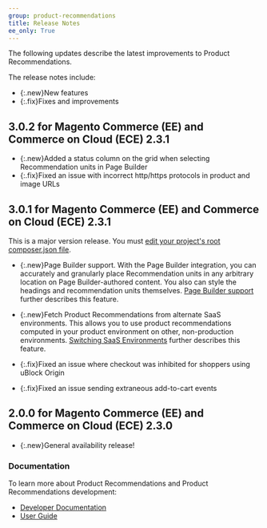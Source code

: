 ```yaml
---
group: product-recommendations
title: Release Notes
ee_only: True
---
```


The following updates describe the latest improvements to Product Recommendations.

The release notes include:

-  {:.new}New features
-  {:.fix}Fixes and improvements

## **3.0.2** for Magento Commerce (EE) and Commerce on Cloud (ECE) 2.3.1

-  {:.new}Added a status column on the grid when selecting Recommendation units in Page Builder
-  {:.fix}Fixed an issue with incorrect http/https protocols in product and image URLs

## **3.0.1** for Magento Commerce (EE) and Commerce on Cloud (ECE) 2.3.1

This is a major version release. You must [edit your project's root composer.json file](https://devdocs.magento.com/recommendations/install-configure.html#update-your-product-recommendations-installation).

-  {:.new}Page Builder support. With the Page Builder integration, you can accurately and granularly place Recommendation units in any arbitrary location on Page Builder-authored content. You also can style the headings and recommendation units themselves. [Page Builder support](https://docs.magento.com/user-guide/marketing/page-builder-add-product-recs.html) further describes this feature.

-  {:.new}Fetch Product Recommendations from alternate SaaS environments. This allows you to use product recommendations computed in your product environment on other, non-production environments. [Switching SaaS Environments](https://docs.magento.com/user-guide/marketing/recommendation-change-source.html) further describes this feature.

-  {:.fix}Fixed an issue where checkout was inhibited for shoppers using uBlock Origin
-  {:.fix}Fixed an issue sending extraneous add-to-cart events

## **2.0.0** for Magento Commerce (EE) and Commerce on Cloud (ECE) 2.3.0

-  {:.new}General availability release!

### Documentation

To learn more about Product Recommendations and Product Recommendations development:

-  [Developer Documentation](https://devdocs.magento.com/recommendations/product-recs.html)
-  [User Guide](https://docs.magento.com/user-guide/marketing/product-recommendations.html)
